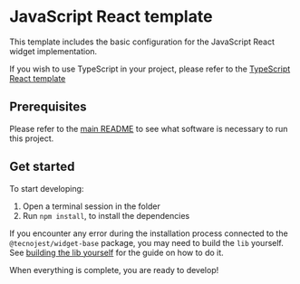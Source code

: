 # JavaScript React template

This template includes the basic configuration for the JavaScript React widget implementation.

If you wish to use TypeScript in your project, please refer to the [TypeScript React template](../TypeScript%20React/README.md)

## Prerequisites
Please refer to the [main README](/README.md#prerequisites) to see what software is necessary to run this project.

## Get started

To start developing:  
  1. Open a terminal session in the folder
  2. Run `npm install`, to install the dependencies

If you encounter any error during the installation process connected to the `@tecnojest/widget-base` package, you may need to build the `lib` yourself. See [building the lib yourself](/README.md#building-the-lib-yourself) for the guide on how to do it.

When everything is complete, you are ready to develop!
